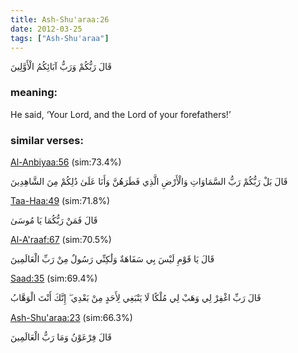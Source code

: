 ```yaml
---
title: Ash-Shu'araa:26
date: 2012-03-25
tags: ["Ash-Shu'araa"]
---
```

قَالَ رَبُّكُمْ وَرَبُّ آبَائِكُمُ الْأَوَّلِينَ
### meaning: 
He said, ‘Your Lord, and the Lord of your forefathers!’
### similar verses: 

[Al-Anbiyaa:56](/21/56) (sim:73.4%)

قَالَ بَلْ رَبُّكُمْ رَبُّ السَّمَاوَاتِ وَالْأَرْضِ الَّذِي فَطَرَهُنَّ وَأَنَا عَلَىٰ ذَٰلِكُمْ مِنَ الشَّاهِدِينَ

[Taa-Haa:49](/20/49) (sim:71.8%)

قَالَ فَمَنْ رَبُّكُمَا يَا مُوسَىٰ

[Al-A'raaf:67](/7/67) (sim:70.5%)

قَالَ يَا قَوْمِ لَيْسَ بِي سَفَاهَةٌ وَلَٰكِنِّي رَسُولٌ مِنْ رَبِّ الْعَالَمِينَ

[Saad:35](/38/35) (sim:69.4%)

قَالَ رَبِّ اغْفِرْ لِي وَهَبْ لِي مُلْكًا لَا يَنْبَغِي لِأَحَدٍ مِنْ بَعْدِي ۖ إِنَّكَ أَنْتَ الْوَهَّابُ

[Ash-Shu'araa:23](/26/23) (sim:66.3%)

قَالَ فِرْعَوْنُ وَمَا رَبُّ الْعَالَمِينَ
